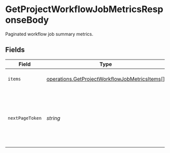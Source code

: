 # GetProjectWorkflowJobMetricsResponseBody

Paginated workflow job summary metrics.


## Fields

| Field                                                                                                                 | Type                                                                                                                  | Required                                                                                                              | Description                                                                                                           |
| --------------------------------------------------------------------------------------------------------------------- | --------------------------------------------------------------------------------------------------------------------- | --------------------------------------------------------------------------------------------------------------------- | --------------------------------------------------------------------------------------------------------------------- |
| `items`                                                                                                               | [operations.GetProjectWorkflowJobMetricsItems](../../../sdk/models/operations/getprojectworkflowjobmetricsitems.md)[] | :heavy_check_mark:                                                                                                    | Job summary metrics.                                                                                                  |
| `nextPageToken`                                                                                                       | *string*                                                                                                              | :heavy_check_mark:                                                                                                    | A token to pass as a `page-token` query parameter to return the next page of results.                                 |